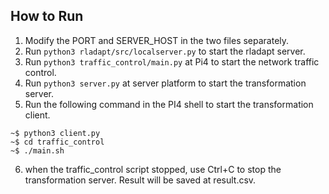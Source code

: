 ## How to Run

1. Modify the PORT and SERVER_HOST in the two files separately.
2. Run `python3 rladapt/src/localserver.py` to start the rladapt server.
3. Run `python3 traffic_control/main.py` at Pi4 to start the network traffic control.
4. Run `python3 server.py` at server platform to start the transformation server.
5. Run the following command in the PI4 shell to start the transformation client.
```shell
~$ python3 client.py
~$ cd traffic_control
~$ ./main.sh
```
6. when the traffic_control script stopped, use Ctrl+C to stop the transformation server. Result will be saved at result.csv.

